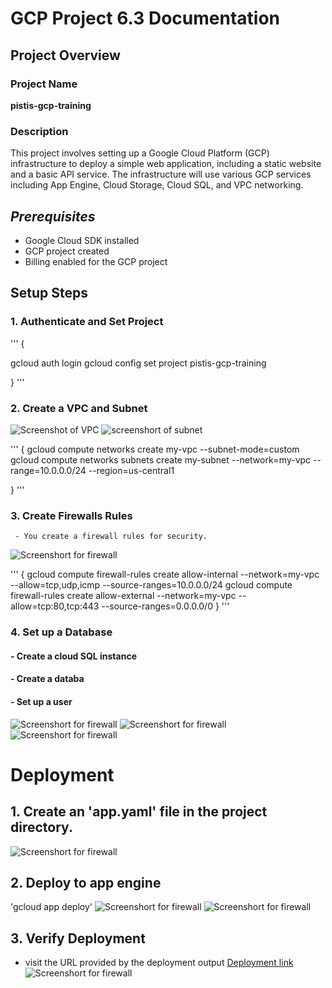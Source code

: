 # GCP Project 6.3 Documentation

## Project Overview

### Project Name

**pistis-gcp-training**

### Description

This project involves setting up a Google Cloud Platform (GCP) infrastructure to deploy a simple web application, including a static website and a basic API service. The infrastructure will use various GCP services including App Engine, Cloud Storage, Cloud SQL, and VPC networking.

## **_Prerequisites_**

- Google Cloud SDK installed
- GCP project created
- Billing enabled for the GCP project

## Setup Steps

### 1. **Authenticate and Set Project**

'''
{

gcloud auth login
gcloud config set project pistis-gcp-training

}
'''

### 2. **Create a VPC and Subnet**

![Screenshot of VPC](images/Capture1.jpg)
![screenshort of subnet](images/Capture.JPG)

'''
{
gcloud compute networks create my-vpc --subnet-mode=custom
gcloud compute networks subnets create my-subnet --network=my-vpc --range=10.0.0.0/24 --region=us-central1

}
'''

### 3. **Create Firewalls Rules**

     - You create a firewall rules for security.

![Screenshort for firewall](images/capture2.jpg)

'''
{
gcloud compute firewall-rules create allow-internal --network=my-vpc --allow=tcp,udp,icmp --source-ranges=10.0.0.0/24
gcloud compute firewall-rules create allow-external --network=my-vpc --allow=tcp:80,tcp:443 --source-ranges=0.0.0.0/0
}
'''

### 4. **Set up a Database**

#### - Create a cloud SQL instance

#### - Create a databa

#### - Set up a user

![Screenshort for firewall](images/capture3.jpg)
![Screenshort for firewall](images/capture4.jpg)
![Screenshort for firewall](images/capture5.jpg)

# **Deployment**

## 1. Create an 'app.yaml' file in the project directory.

![Screenshort for firewall](images/capture6.jpg)

## 2. Deploy to app engine

'gcloud app deploy'
![Screenshort for firewall](images/capture7.jpg)
![Screenshort for firewall](images/capture8.jpg)

## 3. Verify Deployment

- visit the URL provided by the deployment output [Deployment link](https://PROJECT_ID.REGION_ID.r.appspot.com)
  ![Screenshort for firewall](images/capture9.jpg)
